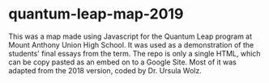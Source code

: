 # quantum-leap-map-2019
This was a map made using Javascript for the Quantum Leap program at Mount Anthony Union High School. It was used as a demonstration of the students' final essays from the term. The repo is only a single HTML, which can be copy pasted as an embed on to a Google Site.
Most of it was adapted from the 2018 version, coded by Dr. Ursula Wolz.
